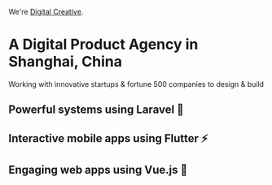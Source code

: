 We're [Digital Creative](https://en.digitalcreative.cn/).

# A Digital Product Agency in Shanghai, China
Working with innovative startups & fortune 500 companies to design & build
## Powerful systems using Laravel 🚀
## Interactive mobile apps using Flutter ⚡
## Engaging web apps using Vue.js 👀

<!--

**Here are some ideas to get you started:**

🙋‍♀️ A short introduction - what is your organization all about?
🌈 Contribution guidelines - how can the community get involved?
👩‍💻 Useful resources - where can the community find your docs? Is there anything else the community should know?
🍿 Fun facts - what does your team eat for breakfast?
🧙 Remember, you can do mighty things with the power of [Markdown](https://docs.github.com/github/writing-on-github/getting-started-with-writing-and-formatting-on-github/basic-writing-and-formatting-syntax)
-->
